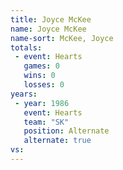 ```yaml
---
title: Joyce McKee
name: Joyce McKee
name-sort: McKee, Joyce
totals:
 - event: Hearts
   games: 0
   wins: 0
   losses: 0
years:
 - year: 1986
   event: Hearts
   team: "SK"
   position: Alternate
   alternate: true
vs:
---
```

